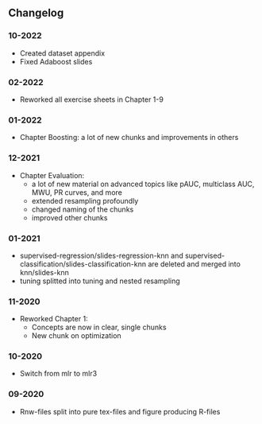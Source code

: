 ## Changelog

### 10-2022
- Created dataset appendix
- Fixed Adaboost slides

### 02-2022
- Reworked all exercise sheets in Chapter 1-9

### 01-2022
- Chapter Boosting: a lot of new chunks and improvements in others

### 12-2021
- Chapter Evaluation:
  - a lot of new material on advanced topics like pAUC, multiclass AUC, MWU, PR curves, and more
  - extended resampling profoundly
  - changed naming of the chunks
  - improved other chunks

### 01-2021
- supervised-regression/slides-regression-knn and supervised-classification/slides-classification-knn are deleted and merged into knn/slides-knn
- tuning splitted into tuning and nested resampling

### 11-2020
- Reworked Chapter 1: 
    - Concepts are now in clear, single chunks
    - New chunk on optimization

### 10-2020
- Switch from mlr to mlr3
    
### 09-2020
- Rnw-files split into pure tex-files and figure producing R-files
